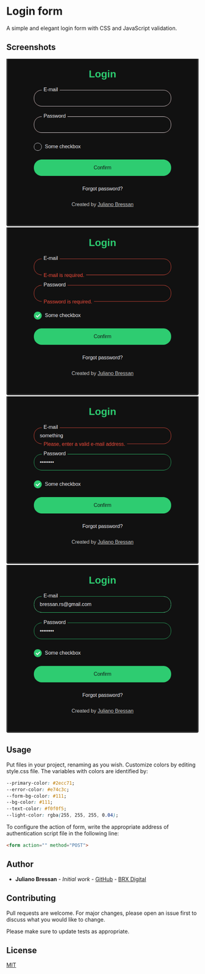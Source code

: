 # Login form
A simple and elegant login form with CSS and JavaScript validation.

## Screenshots
![Initial look fields](img/screenshot_01.png?raw=true "Initial look of fields")
![Required and unfilled fields](img/screenshot_02.png?raw=true "Required and unfilled fields")
![Invalid email address](img/screenshot_03.png?raw=true "Invalid email address")
![Valid fields](img/screenshot_04.png?raw=true "Valid fields")

## Usage
Put files in your project, renaming as you wish. Customize colors by editing style.css file. The variables with colors are identified by:

```css
--primary-color: #2ecc71;
--error-color: #e74c3c;
--form-bg-color: #111;
--bg-color: #111;
--text-color: #f0f0f5;
--light-color: rgba(255, 255, 255, 0.04);
```

To configure the action of form, write the appropriate address of authentication script file in the following line:
```html
<form action="" method="POST">
```

## Author

* **Juliano Bressan** - *Initial work* - [GitHub](https://github.com/julianobressan) - [BRX Digital](http://brxdigital.com)

## Contributing
Pull requests are welcome. For major changes, please open an issue first to discuss what you would like to change.

Please make sure to update tests as appropriate.

## License
[MIT](https://choosealicense.com/licenses/mit/)